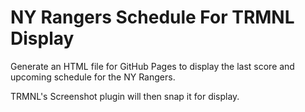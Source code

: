 # NY Rangers Schedule For TRMNL Display

Generate an HTML file for GitHub Pages to display the last score and upcoming schedule for the NY Rangers. 

TRMNL's Screenshot plugin will then snap it for display.
